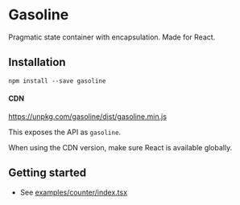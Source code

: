 # Gasoline

Pragmatic state container with encapsulation. Made for React.

## Installation

```
npm install --save gasoline
```

#### CDN

https://unpkg.com/gasoline/dist/gasoline.min.js

This exposes the API as `gasoline`.

When using the CDN version, make sure React is available globally.

## Getting started

* See [examples/counter/index.tsx]()
